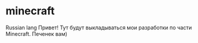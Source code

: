 # minecraft

Russian lang
Привет! Тут будут выкладываться мои разработки по части Minecraft. Печенек вам)
